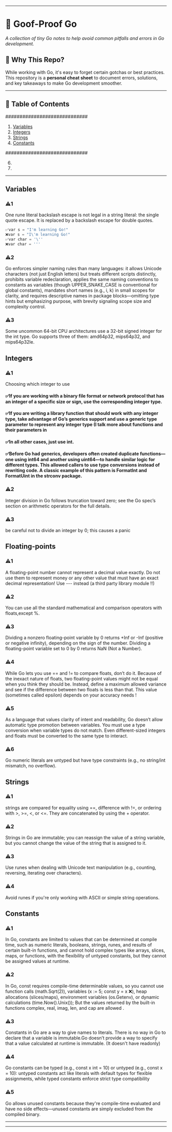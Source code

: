 
---

# 📒 Goof-Proof Go 

*A collection of tiny Go notes to help avoid common pitfalls and errors in Go development.*

## 📌 Why This Repo?
While working with Go, it's easy to forget certain gotchas or best practices. This repository is a **personal cheat sheet** to document errors, solutions, and key takeaways to make Go development smoother.

---

## 📖 Table of Contents
#############################
1. [Variables ](#Variables)
2. [Integers](#Integers)
3. [Strings](#Strings)
4. [Constants](#Constants)
   
#############################

6. 
7. 

---

## Variables 

### ⚠️1
One rune literal backslash escape is not legal in a string literal: the single quote escape. It is replaced by a backslash escape for double quotes.
```go
✅var s = "I'm learning Go!"
❌var s = "I\'m learning Go!"
✅var char = '\''
❌var char = '''
```

### ⚠️2
Go enforces simpler naming rules than many languages: it allows Unicode characters (not just English letters) but treats different scripts distinctly, prohibits variable redeclaration, applies the same naming conventions to constants as variables (though UPPER_SNAKE_CASE is conventional for global constants), mandates short names (e.g., i, k) in small scopes for clarity, and requires descriptive names in package blocks—omitting type hints but emphasizing purpose, with brevity signaling scope size and complexity control.

### ⚠️3
Some uncommon 64-bit CPU architectures use a 32-bit signed integer for the int type. Go supports three of them: amd64p32, mips64p32, and mips64p32le.

## Integers

### ⚠️1
Choosing which integer to use

#### ✅If you are working with a binary file format or network protocol that has an integer of a specific size or sign, use the corresponding integer type.
#### ✅If you are writing a library function that should work with any integer type, take advantage of Go’s generics support and use a generic type parameter to represent any integer type (I talk more about functions and their parameters in
#### ✅In all other cases, just use int.

#### ✅Before Go had generics, developers often created duplicate functions—one using int64 and another using uint64—to handle similar logic for different types. This allowed callers to use type conversions instead of rewriting code. A classic example of this pattern is FormatInt and FormatUint in the strconv package.

### ⚠️2
Integer division in Go follows truncation toward zero; see the Go spec’s section on arithmetic operators for the full details.
### ⚠️3
be careful not to divide an integer by 0; this causes a panic

##  Floating-points

### ⚠️1
A floating-point number cannot represent a decimal value exactly. Do not use them to represent money or any other value that must have an exact decimal representation! Use --- instead (a third party library module !!)
### ⚠️2
You can use all the standard mathematical and comparison operators with floats,except %.


### ⚠️3
Dividing a nonzero floating-point variable by 0 returns +Inf or -Inf (positive or negative infinity), depending on the sign of the number. Dividing a floating-point variable set to 0 by 0 returns NaN (Not a Number).


### ⚠️4
While Go lets you use == and != to compare floats, don’t do it. Because of the inexact nature of floats, two floating-point values might not be equal when you think they should be. Instead, define a maximum allowed variance and see if the difference between two floats is less than that. This value (sometimes called epsilon) depends on your accuracy needs !

### ⚠️5
As a language that values clarity of intent and readability, Go doesn’t allow automatic type promotion between variables. You must use a type conversion when variable types do not match. Even different-sized integers and floats must be converted to the same type to interact.
### ⚠️6
Go numeric literals are untyped but have type constraints (e.g., no string/int mismatch, no overflow).

## Strings

### ⚠️1
strings are compared for equality using ==, difference with !=, or ordering with >, >=, <, or <=. They are concatenated by using the + operator.
### ⚠️2
Strings in Go are immutable; you can reassign the value of a string variable, but you cannot change the value of the string that is assigned to it.


### ⚠️3
Use runes when dealing with Unicode text manipulation (e.g., counting, reversing, iterating over characters).
### ⚠️4
Avoid runes if you're only working with ASCII or simple string operations.

## Constants
### ⚠️1
In Go, constants are limited to values that can be determined at compile time, such as numeric literals, booleans, strings, runes, and results of certain built-in functions, and cannot hold complex types like arrays, slices, maps, or functions, with the flexibility of untyped constants, but they cannot be assigned values at runtime.
### ⚠️2
In Go, const requires compile-time determinable values, so you cannot use function calls (math.Sqrt(2)), variables (x := 5; const y = x ❌), heap allocations (slices/maps), environment variables (os.Getenv), or dynamic calculations (time.Now().Unix()); But the values returned by the built-in functions complex, real, imag, len, and cap are allowed .

### ⚠️3
Constants in Go are a way to give names to literals. There is no way in Go to declare that a variable is immutable.Go doesn’t provide a way to specify that a value calculated at runtime is immutable. (It doesn't have readonly)

### ⚠️4
Go constants can be typed (e.g., const x int = 10) or untyped (e.g., const x = 10): untyped constants act like literals with default types for flexible assignments, while typed constants enforce strict type compatibility

### ⚠️5
Go allows unused constants because they're compile-time evaluated and have no side effects—unused constants are simply excluded from the compiled binary.



 ---

---
